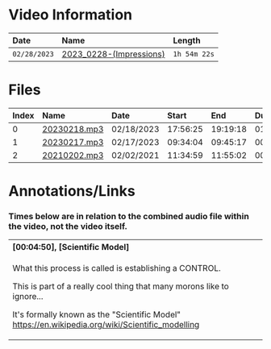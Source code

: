 <h1>
    Video Information
</h1>

| Date         | Name                                                    | Length       |
|:-------------|:--------------------------------------------------------|:-------------|
| `02/28/2023` | [2023_0228-(Impressions)](https://youtu.be/BWvPCHFJwsg) | `1h 54m 22s` |

<h1>
  Files
</h1>

| Index | Name             | Date       | Start    | End      | Duration |
|:------|:-----------------|:-----------|:---------|:---------|:---------|
|     0 | [20230218.mp3](https://drive.google.com/file/d/19ULWQYI_X5eHnUsSpxW9ONHUaB8inWVu) | 02/18/2023 | 17:56:25 | 19:19:18 | 01:23:06 |
|     1 | [20230217.mp3](https://drive.google.com/file/d/182GBCdeBN_s6R7EBWj6XrvIqiIJeKAZ3) | 02/17/2023 | 09:34:04 | 09:45:17 | 00:10:59 |
|     2 | [20210202.mp3](https://drive.google.com/file/d/1JECZXhwpXFO5B8fvFnLftESp578PFVF8) | 02/02/2021 | 11:34:59 | 11:55:02 | 00:20:01 |

<h1>
  Annotations/Links
</h1>

<h3>
   Times below are in relation to the combined audio file within the video, not the video itself.
</h3>

<table>
    <tr>
        <th align="Left">
            [00:04:50], [Scientific Model]
        </th>
    </tr>
    <tr>
        <td>
            <p>
                What this process is called is establishing a CONTROL.
            </p>
            <p>
                This is part of a really cool thing that many morons like to ignore...
            </p>
            <p>
                It's formally known as the "Scientific Model"
                <a href="https://en.wikipedia.org/wiki/Scientific_modelling">https://en.wikipedia.org/wiki/Scientific_modelling</a>
            </p>
        </td>
    </tr>
</table>
